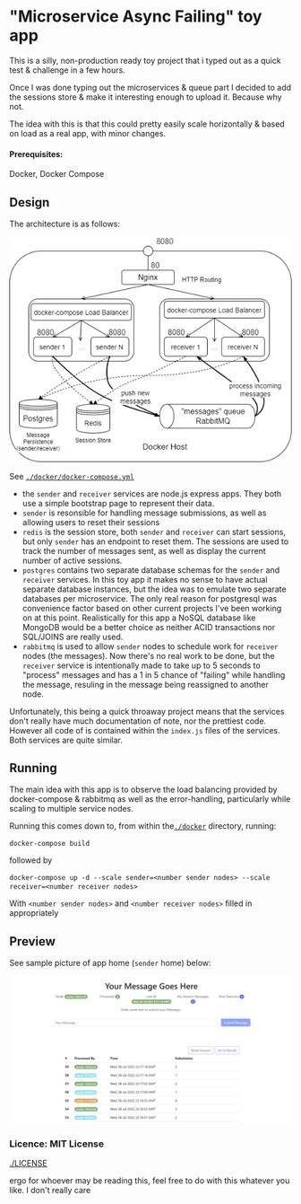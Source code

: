 # "Microservice Async Failing" toy app

This is a silly, non-production ready toy project that i typed out as a quick test & challenge in a few hours.

Once I was done typing out the microservices & queue part I decided to add the sessions store & make it interesting
enough to upload it. Because why not.

The idea with this is that this could pretty easily scale horizontally & based on load as a real app, with minor changes.

#### Prerequisites:
Docker, Docker Compose

## Design

The architecture is as follows:

![alt text](./dia.png)


See [`./docker/docker-compose.yml`](./docker/docker-compose.yml)

- the `sender` and `receiver` services are node.js express apps. They both use a simple bootstrap page to represent their data.
- `sender` is resonsible for handling message submissions, as well as allowing users to reset their sessions
- `redis` is the session store, both `sender` and `receiver` can start sessions, but only `sender` has an endpoint to reset them. The sessions are used to track the number of messages sent, as well as display the current number of active sessions.
- `postgres` contains two separate database schemas for the `sender` and `receiver` services. In this toy app it makes no sense to have actual separate database instances, but the idea was to emulate two separate databases per microservice. The only real reason for postgresql was convenience factor based on other current projects I've been working on at this point. Realistically for this app a NoSQL database like MongoDB would be a better choice as neither ACID transactions nor SQL/JOINS are really used.
- `rabbitmq` is used to allow `sender` nodes to schedule work for `receiver` nodes (the messages). Now there's no real work to be done, but the `receiver` service is intentionally made to take up to 5 seconds to "process" messages and has a 1 in 5 chance of "failing" while handling the message, resuling in the message being reassigned to another node.


Unfortunately, this being a quick throaway project means that the services don't really have much documentation of note, nor the prettiest code. However all code of is contained within the `index.js` files of the services. Both services are quite similar.


## Running

The main idea with this app is to observe the load balancing provided by docker-compose & rabbitmq as well as the error-handling, particularly while scaling to multiple service nodes.


Running this comes down to, from within the[`./docker`](./docker) directory, running:

```shell
docker-compose build
```

followed by 
```shell
docker-compose up -d --scale sender=<number sender nodes> --scale receiver=<number receiver nodes>
```

With `<number sender nodes>` and `<number receiver nodes>` filled in appropriately


## Preview

See sample picture of app home (`sender` home) below:

![alt text](./app.png)


### Licence: MIT License

[./LICENSE](./LICENSE)

ergo for whoever may be reading this, feel free to do with this whatever you like.
I don't really care